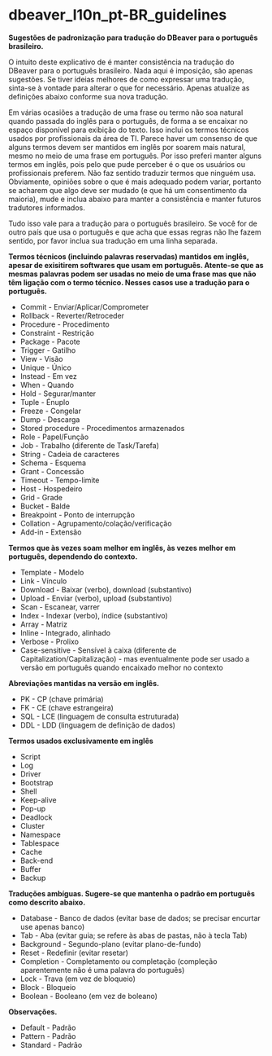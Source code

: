 # dbeaver_l10n_pt-BR_guidelines
**Sugestões de padronização para tradução do DBeaver para o português brasileiro.**

O intuito deste explicativo de é manter consistência na tradução do DBeaver para o português brasileiro.
Nada aqui é imposição, são apenas sugestões. Se tiver ideias melhores de como expressar uma tradução, sinta-se
à vontade para alterar o que for necessário. Apenas atualize as definições abaixo conforme sua nova tradução.

Em várias ocasiões a tradução de uma frase ou termo não soa natural quando passada do inglês para o português,
de forma a se encaixar no espaço disponível para exibição do texto. Isso inclui os termos técnicos usados por
profissionais da área de TI.
Parece haver um consenso de que alguns termos devem ser mantidos em inglês por soarem mais natural, mesmo no
meio de uma frase em português.
Por isso preferi manter alguns termos em inglês, pois pelo que pude perceber é o que os usuários ou
profissionais preferem. Não faz sentido traduzir termos que ninguém usa.
Obviamente, opiniões sobre o que é mais adequado podem variar, portanto se acharem que algo deve ser mudado
(e que há um consentimento da maioria), mude e inclua abaixo para manter a consistência e manter futuros
tradutores informados.

Tudo isso vale para a tradução para o português brasileiro. Se você for de outro país que usa o português
e que acha que essas regras não lhe fazem sentido, por favor inclua sua tradução em uma linha separada.

**Termos técnicos (incluindo palavras reservadas) mantidos em inglês, apesar de exisitirem softwares
que usam em português.
Atente-se que as mesmas palavras podem ser usadas no meio de uma frase mas que não têm ligação com o
termo técnico. Nesses casos use a tradução para o português.**
- Commit	    	    - Enviar/Aplicar/Comprometer
- Rollback		      - Reverter/Retroceder
- Procedure		      - Procedimento
- Constraint	      - Restrição
- Package 		      - Pacote
- Trigger	      	  - Gatilho
- View		  	      - Visão
- Unique	      	  - Único
- Instead	    	    - Em vez
- When		      	  - Quando
- Hold			        - Segurar/manter
- Tuple	    		    - Énuplo
- Freeze    		    - Congelar
- Dump	    		    - Descarga
- Stored procedure	- Procedimentos armazenados
- Role			        - Papel/Função
- Job		    	      - Trabalho (diferente de Task/Tarefa)
- String		        - Cadeia de caracteres
- Schema		        - Esquema
- Grant			        - Concessão
- Timeout		        - Tempo-limite
- Host			        - Hospedeiro
- Grid			        - Grade
- Bucket		        - Balde
- Breakpoint	      - Ponto de interrupção
- Collation		      - Agrupamento/colação/verificação
- Add-in		        - Extensão

**Termos que às vezes soam melhor em inglês, às vezes melhor em português, dependendo do contexto.**
- Template	- Modelo
- Link			- Vínculo
- Download	- Baixar (verbo), download (substantivo)
- Upload		- Enviar (verbo), upload (substantivo)
- Scan			- Escanear, varrer
- Index			- Indexar (verbo), índice (substantivo)
- Array			- Matriz
- Inline		- Integrado, alinhado
- Verbose		- Prolixo
- Case-sensitive	- Sensível à caixa (diferente de Capitalization/Capitalização) - mas eventualmente pode ser usado a versão em português quando encaixado melhor no contexto

**Abreviações mantidas na versão em inglês.**
- PK			  - CP (chave primária)
- FK  			- CE (chave estrangeira)
- SQL	  		- LCE (linguagem de consulta estruturada)
- DDL		  	- LDD (linguagem de definição de dados)

**Termos usados exclusivamente em inglês**
- Script		
- Log			
- Driver		
- Bootstrap		
- Shell			
- Keep-alive		
- Pop-up		
- Deadlock		
- Cluster		
- Namespace		
- Tablespace		
- Cache			
- Back-end		
- Buffer		
- Backup		

**Traduções ambíguas. Sugere-se que mantenha o padrão em português como descrito abaixo.**
- Database		- Banco de dados (evitar base de dados; se precisar encurtar use apenas banco)
- Tab	    		- Aba (evitar guia; se refere às abas de pastas, não à tecla Tab)
- Background	- Segundo-plano (evitar plano-de-fundo)
- Reset			  - Redefinir (evitar resetar)
- Completion	- Completamento ou completação (compleção aparentemente não é uma palavra do português)
- Lock			  - Trava (em vez de bloqueio)
- Block		  	- Bloqueio
- Boolean		  - Booleano (em vez de boleano)

**Observações.**
- Default	  	- Padrão
- Pattern 		- Padrão
- Standard		- Padrão
